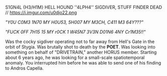 S1GN4L {H3/H1M}
HELL HOUND ''4LPH4'' SIGDIVER, STUFF FINDER
DEAD //
https://i.imgur.com/u0djo22.png

*"Y0U C0M3 1N70 MY H0U53, 5H007 MY M3CH, C411 M3 64Y???"*

*"FUCK 0FF 7H15 15 MY r0CK 1 W45N7 3V3N D01N6 4NY Cr1M35!!"*

Was the cocky sigdiver operating not to far away from Hell's Gate in the orbit of Stygia. Was brutally shot to death by the **POET**.
Was looking into something on behalf of "DRIVETRAIN," another HORUS member. Starting about 6 years ago, he was looking for a small-scale spatiotemporal anomaly. You interrupted him before he was able to send one of his finding to Andros Capella.
